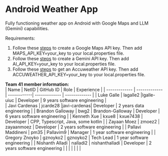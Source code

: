 # Android Weather App

Fully functioning weather app on Android with Google Maps and LLM (Gemini) capabilities.

Requirements:
1. Follow these [steps](https://developers.google.com/maps/documentation/android-sdk/get-api-key) to create a Google Maps API key. Then add MAPS_API_KEY=your_key to your local.properties file.
2. Follow these [steps](https://developer.android.com/ai/google-ai-client-sdk#generate-api-key) to create a Gemini API key. Then add AI_API_KEY=your_key to your local.properties file.
3. Follow these [steps](https://developer.accuweather.com/getting-started#:~:text=Click%20the%20%E2%80%9CAdd%20a%20new,and%20details%20about%20your%20App) to get an Accuweather API key. Then add ACCUWEATHER_API_KEY=your_key to your local.properties file.

<b>Team 41 member information:</b>
<br/>
| Name | NetID | GitHub ID | Role | Experience |
| ------------- | ------------- | ------------| ------------- | ------------- |
| Luke Galle | lagalle2 |lgalle-uiuc | Developer | 9 years software engineering |  
| Javi Cardenas | jcarde28 |javi-cardenas| Developer | 2 years data engineering |
| Brandon Galloway | bwg2 | Brandon-Galloway | Developer | 6 years software engineering |
| Kenneth Xue | kxue8 | kxue7438 | Developer | CPP, Typescript, Java, some kotlin |
| Zayaan Moez | zmoez2 | zayaanmoez | Developer | 2 years software engineering |
| Pallavi Maddineni | pm35 | Pallavim9 | Manager | 1 year software engineering |
| Gregory Znoyko | gznoyko2 | gznoyko2 | Tech Lead | 1 year software engineering |
| Nishanth Alladi | nalladi2 | nishanthalladi | Developer | 2 years software engineering |
| | | | | |
<br/>
